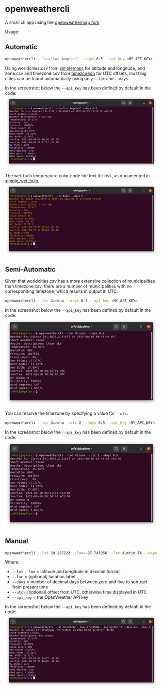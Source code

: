 # openweathercli
A small cli app using the [openweathermap fork](https://github.com/Dr-Kristau/openweathermap)

Usage:

Automatic
---------
```bash
openweathercli --loc="Los Angeles" --days 0.5 --api_key <MY_API_KEY>
```

Using worldcities.csv from [simplemaps](https://simplemaps.com/data/world-cities) for latitude and longitude, and zone.csv and timezone.csv from [timezonedb](https://timezonedb.com/download) for UTC offsets, most big cities can be found automatically using only `--loc` and `--days`.

In the screenshot below the `--api_key` has been defined by default in the code:
![alt text](docs/Los_Angeles.png)

The wet-bulb temperature color code the text for risk, as documented in [simple_wet_bulb](https://github.com/Dr-Kristau/simple_wet_bulb).
![alt text](docs/Dubai.png)

Semi-Automatic
---------
Given that worldcities.csv has a more extensive collection of municipalities than timezone.csv, there are a number of municipalities with no corresponding timezone, which results in output in UTC.
```bash
openweathercli --loc Girona --days 0.5 --api_key <MY_API_KEY>
```
In the screenshot below the `--api_key` has been defined by default in the code:
![alt text](docs/Girona_UTC.png)

You can resolve the timezone by specifying a value for `--utc`.
```bash
openweathercli --loc Girona --utc 2 --days 0.5 --api_key <MY_API_KEY>
```
In the screenshot below the `--api_key` has been defined by default in the code:
![alt text](docs/Girona.png)


Manual
------
```bash
openweathercli --lat 30.267222 --lon=-97.743056 --loc Austin_TX --days 0.5 --utc=-5 --api_key <MY_API_KEY>
```
Where:
- `--lat` `--lon` = latitude and longitude in decimal format
- `--loc` = [optional] location label 
- `--days` = number of decimal days between zero and five to subtract from present time
- `--utc`= [optional] offset from UTC, otherwise time displayed in UTC
- `--api_key` = the OpenWeather API key

In the screenshot below the `--api_key` has been defined by default in the code:
![alt text](docs/Austin_TX.png)
